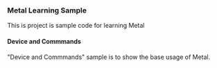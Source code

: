 ### Metal Learning Sample 

This is project is sample code for learning Metal

#### Device and Commmands

"Device and Commmands" sample is to show the base usage of Metal.
